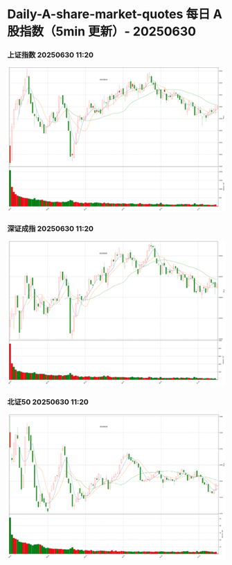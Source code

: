 
# Daily-A-share-market-quotes 每日 A 股指数（5min 更新）- 20250630

### 上证指数 20250630 11:20
![](./fig/2025/6/20250630-sh000001.png)

### 深证成指 20250630 11:20
![](./fig/2025/6/20250630-sz399001.png)

### 北证50 20250630 11:20
![](./fig/2025/6/20250630-bj899050.png)
